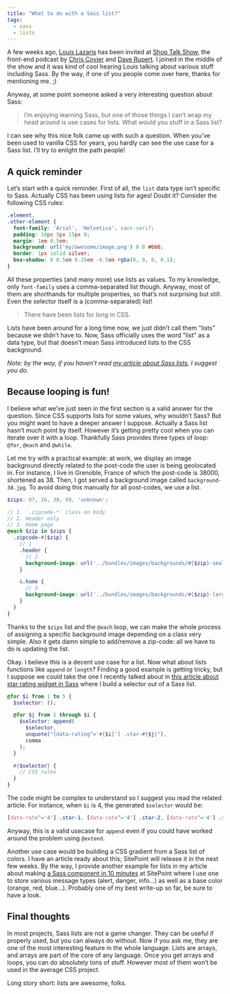 ```yaml
---
title: "What to do with a Sass list?"
tags:
  - sass
  - lists
---
```


A few weeks ago, [Louis Lazaris](https://twitter.com/ImpressiveWebs) has been invited at [Shop Talk Show](https://shoptalkshow.com/episodes/103-louis-lazaris/), the front-end podcast by [Chris Coyier](https://twitter.com/chriscoyier) and [Dave Rupert](https://twitter.com/davatron5000). I joined in the middle of the show and it was kind of cool hearing Louis talking about various stuff including Sass. By the way, if one of you people come over here, thanks for mentioning me. ;)

Anyway, at some point someone asked a very interesting question about Sass:

> I’m enjoying learning Sass, but one of those things I can’t wrap my head around is use cases for lists. What would you stuff in a Sass list?

I can see why this nice folk came up with such a question. When you’ve been used to vanilla CSS for years, you hardly can see the use case for a Sass list. I’ll try to enlight the path people!

## A quick reminder

Let’s start with a quick reminder. First of all, the `list` data type isn’t specific to Sass. Actually CSS has been using lists for ages! Doubt it? Consider the following CSS rules:

```css
.element,
.other-element {
  font-family: 'Arial', 'Helvetica', sans-serif;
  padding: 10px 5px 15px 0;
  margin: 1em 0.5em;
  background: url('my/awesome/image.png') 0 0 #666;
  border: 1px solid silver;
  box-shadow: 0 0.5em 0.25em -0.5em rgba(0, 0, 0, 0.1);
}
```

All these properties (and many more) use lists as values. To my knowledge, only `font-family` uses a comma-separated list though. Anyway, most of them are shorthands for multiple properties, so that’s not surprising but still. Even the selector itself is a (comma-separated) list!

> There have been lists for long in CSS.

Lists have been around for a long time now, we just didn’t call them "lists" because we didn’t have to. Now, Sass officially uses the word "list" as a data type, but that doesn’t mean Sass introduced lists to the CSS background.

_Note: by the way, if you haven’t read [my article about Sass lists](https://hugogiraudel.com/2013/07/15/understanding-sass-lists/), I suggest you do._

## Because looping is fun!

I believe what we’ve just seen in the first section is a valid answer for the question. Since CSS supports lists for some values, why wouldn’t Sass? But you might want to have a deeper answer I suppose. Actually a Sass list hasn’t much point by itself. However it’s getting pretty cool when you can iterate over it with a loop. Thankfully Sass provides three types of loop: `@for`, `@each` and `@while`.

Let me try with a practical example: at work, we display an image background directly related to the post-code the user is being geolocated in. For instance, I live in Grenoble, France of which the post-code is 38000, shortened as 38. Then, I got served a background image called `background-38.jpg`. To avoid doing this manually for all post-codes, we use a list.

```scss
$zips: 07, 26, 38, 69, 'unknown';

// 1. `.zipcode-*` class on body
// 2. Header only
// 3. Home page
@each $zip in $zips {
  .zipcode-#{$zip} {
    // 1
    .header {
      // 2
      background-image: url('../bundles/images/backgrounds/#{$zip}-small.jpg');
    }

    &.home {
      // 3
      background-image: url('../bundles/images/backgrounds/#{$zip}-large.jpg');
    }
  }
}
```

Thanks to the `$zips` list and the `@each` loop, we can make the whole process of assigning a specific background image depending on a class very simple. Also it gets damn simple to add/remove a zip-code: all we have to do is updating the list.

Okay. I believe this is a decent use case for a list. Now what about lists functions like `append` or `length`? Finding a good example is getting tricky, but I suppose we could take the one I recently talked about in [this article about star rating widget in Sass](https://hugogiraudel.com/2014/02/24/star-rating-system-with-sass/) where I build a selector out of a Sass list.

```scss
@for $i from 1 to 5 {
  $selector: ();

  @for $j from 1 through $i {
    $selector: append(
      $selector,
      unquote("[data-rating^='#{$i}'] .star-#{$j}"),
      comma
    );
  }

  #{$selector} {
    // CSS rules
  }
}
```

The code might be complex to understand so I suggest you read the related article. For instance, when `$i` is 4, the generated `$selector` would be:

```scss
[data-rate^='4'] .star-1, [data-rate^='4'] .star-2, [data-rate^='4'] .star-3, [data-rate^='4'] .star-4 { … }
```

Anyway, this is a valid usecase for `append` even if you could have worked around the problem using `@extend`.

Another use case would be building a CSS gradient from a Sass list of colors. I have an article ready about this; SitePoint will release it in the next few weeks. By the way, I provide another example for lists in my article about making [a Sass component in 10 minutes](https://www.sitepoint.com/sass-component-10-minutes/) at SitePoint where I use one to store various message types (alert, danger, info…) as well as a base color (orange, red, blue…). Probably one of my best write-up so far, be sure to have a look.

## Final thoughts

In most projects, Sass lists are not a game changer. They can be useful if properly used, but you can always do without. Now if you ask me, they are one of the most interesting feature in the whole language. Lists are arrays, and arrays are part of the core of any language. Once you get arrays and loops, you can do absolutely tons of stuff. However most of them won’t be used in the average CSS project.

Long story short: lists are awesome, folks.

